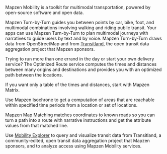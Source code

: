 Mapzen Mobility is a toolkit for multimodal transportation, powered by open-source software and open data.

Mapzen Turn-by-Turn guides you between points by car, bike, foot, and multimodal combinations involving walking and riding public transit. Your apps can use Mapzen Turn-by-Turn to plan multimodal journeys with narratives to guide users by text and by voice. Mapzen Turn-by-Turn draws data from OpenStreetMap and from [Transitland](https://transit.land/documentation/), the open transit data aggregation project that Mapzen sponsors.

Trying to run more than one errand in the day or start your own delivery service? The Optimized Route service computes the times and distances between many origins and destinations and provides you with an optimized path between the locations.

If you want only a table of the times and distances, start with Mapzen Matrix. 

Use Mapzen Isochrone to get a computation of areas that are reachable within specified time periods from a location or set of locations. 

Mapzen Map Matching matches coordinates to known roads so you can turn a path into a route with narrative instructions and get the attribute values from that matched line.

Use [Mobility Explorer](https://mapzen.com/mobility/explorer/) to query and visualize transit data from Transitland, a community-edited, open transit data aggregation project that Mapzen sponsors, and to analyze access using Mapzen Mobility services.
